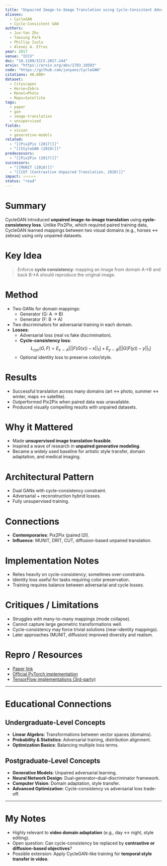 ```yaml
---
title: "Unpaired Image-to-Image Translation using Cycle-Consistent Adversarial Networks (2017)"
aliases: 
  - CycleGAN
  - Cycle-Consistent GAN
authors:
  - Jun-Yan Zhu
  - Taesung Park
  - Phillip Isola
  - Alexei A. Efros
year: 2017
venue: "ICCV"
doi: "10.1109/ICCV.2017.244"
arxiv: "https://arxiv.org/abs/1703.10593"
code: "https://github.com/junyanz/CycleGAN"
citations: 40,000+
dataset:
  - Cityscapes
  - Horse↔Zebra
  - Monet↔Photo
  - Maps↔Satellite
tags:
  - paper
  - gan
  - image-translation
  - unsupervised
fields:
  - vision
  - generative-models
related:
  - "[[Pix2Pix (2017)]]"
  - "[[StyleGAN (2019)]]"
predecessors:
  - "[[Pix2Pix (2017)]]"
successors:
  - "[[MUNIT (2018)]]"
  - "[[CUT (Contrastive Unpaired Translation, 2020)]]"
impact: ⭐⭐⭐⭐⭐
status: "read"
---
```


# Summary
CycleGAN introduced **unpaired image-to-image translation** using **cycle-consistency loss**. Unlike Pix2Pix, which required paired training data, CycleGAN learned mappings between two visual domains (e.g., horses ↔ zebras) using only unpaired datasets.

# Key Idea
> Enforce **cycle consistency**: mapping an image from domain A→B and back B→A should reproduce the original image.

# Method
- Two GANs for domain mappings:  
  - Generator \(G: A → B\)  
  - Generator \(F: B → A\)  
- Two discriminators for adversarial training in each domain.  
- **Losses**:  
  - Adversarial loss (real vs fake discrimination).  
  - **Cycle-consistency loss**:  
	$$   
    L_{cyc}(G,F) = E_{x∼A}[||F(G(x)) - x||_1] + E_{y∼B}[||G(F(y)) - y||_1]
    $$ 
  - Optional identity loss to preserve color/style.  

# Results
- Successful translation across many domains (art ↔ photo, summer ↔ winter, maps ↔ satellite).  
- Outperformed Pix2Pix when paired data was unavailable.  
- Produced visually compelling results with unpaired datasets.  

# Why it Mattered
- Made **unsupervised image translation feasible**.  
- Inspired a wave of research in **unpaired generative modeling**.  
- Became a widely used baseline for artistic style transfer, domain adaptation, and medical imaging.  

# Architectural Pattern
- Dual GANs with cycle-consistency constraint.  
- Adversarial + reconstruction hybrid losses.  
- Fully unsupervised training.  

# Connections
- **Contemporaries**: Pix2Pix (paired I2I).  
- **Influence**: MUNIT, DRIT, CUT, diffusion-based unpaired translation.  

# Implementation Notes
- Relies heavily on cycle-consistency; sometimes over-constrains.  
- Identity loss useful for tasks requiring color preservation.  
- Training requires balance between adversarial and cycle losses.  

# Critiques / Limitations
- Struggles with many-to-many mappings (mode collapse).  
- Cannot capture large geometric transformations well.  
- Cycle-consistency may force trivial solutions (near-identity mappings).  
- Later approaches (MUNIT, diffusion) improved diversity and realism.  

# Repro / Resources
- [Paper link](https://arxiv.org/abs/1703.10593)  
- [Official PyTorch implementation](https://github.com/junyanz/pytorch-CycleGAN-and-pix2pix)  
- [TensorFlow implementations (3rd-party)](https://github.com/vanhuyz/CycleGAN-TensorFlow)  

---

# Educational Connections

## Undergraduate-Level Concepts
- **Linear Algebra**: Transformations between vector spaces (domains).  
- **Probability & Statistics**: Adversarial training, distribution alignment.  
- **Optimization Basics**: Balancing multiple loss terms.  

## Postgraduate-Level Concepts
- **Generative Models**: Unpaired adversarial learning.  
- **Neural Network Design**: Dual-generator–dual-discriminator framework.  
- **Computer Vision**: Domain adaptation, style transfer.  
- **Advanced Optimization**: Cycle-consistency vs adversarial loss trade-off.  

---

# My Notes
- Highly relevant to **video domain adaptation** (e.g., day ↔ night, style editing).  
- Open question: Can cycle-consistency be replaced by **contrastive or diffusion-based objectives**?  
- Possible extension: Apply CycleGAN-like training for **temporal style transfer in video**.  
